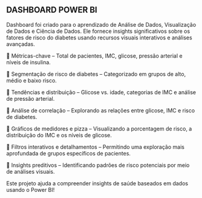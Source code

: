 ## DASHBOARD POWER BI

Dashboard foi criado para o aprendizado de Análise de Dados, Visualização de Dados e Ciência de Dados. Ele fornece insights significativos sobre os fatores de risco do diabetes usando recursos visuais interativos e análises avançadas.

🔹 Métricas-chave – Total de pacientes, IMC, glicose, pressão arterial e níveis de insulina.

🔹 Segmentação de risco de diabetes – Categorizado em grupos de alto, médio e baixo risco.

🔹 Tendências e distribuição – Glicose vs. idade, categorias de IMC e análise de pressão arterial.

🔹 Análise de correlação – Explorando as relações entre glicose, IMC e risco de diabetes.

🔹 Gráficos de medidores e pizza – Visualizando a porcentagem de risco, a distribuição do IMC e os níveis de glicose.

🔹 Filtros interativos e detalhamentos – Permitindo uma exploração mais aprofundada de grupos específicos de pacientes.

🔹 Insights preditivos – Identificando padrões de risco potenciais por meio de análises visuais.


Este projeto ajuda a compreender insights de saúde baseados em dados usando o Power BI!
